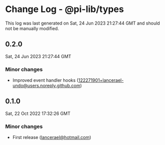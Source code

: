 # Change Log - @pi-lib/types

This log was last generated on Sat, 24 Jun 2023 21:27:44 GMT and should not be manually modified.

<!-- Start content -->

## 0.2.0

Sat, 24 Jun 2023 21:27:44 GMT

### Minor changes

- Improved event handler hooks (122271901+lancerael-undo@users.noreply.github.com)

## 0.1.0

Sat, 22 Oct 2022 17:32:26 GMT

### Minor changes

- First release (lancerael@hotmail.com)
